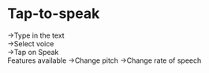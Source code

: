# Tap-to-speak
->Type in the text\
->Select voice\
->Tap on Speak\
Features available
->Change pitch
->Change rate of speech
